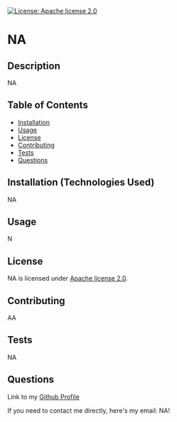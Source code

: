 [![License: Apache license 2.0](https://img.shields.io/badge/License-Apache_2.0-blue.svg)](https://opensource.org/licenses/Apache-2.0)

# NA
## Description

NA


## Table of Contents

- [Installation](#installation)
- [Usage](#usage)
- [License](#license)
- [Contributing](#contribution)
- [Tests](#tests)
- [Questions](#questions)


## Installation (Technologies Used)

NA


## Usage

N



  ## License
  NA is licensed under [Apache license 2.0](https://opensource.org/licenses/Apache-2.0).

## Contributing

AA



## Tests

NA


## Questions

Link to my [Github Profile](https://github.com/NA)

If you need to contact me directly, here's my email: NA!
  